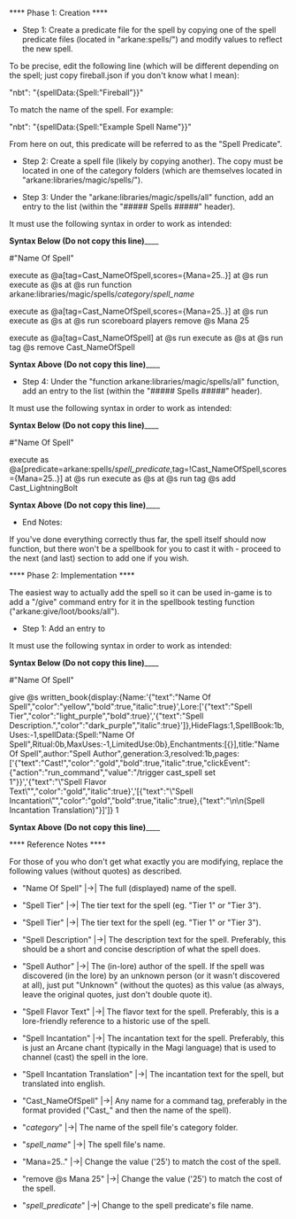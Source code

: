 **** Phase 1: Creation ****

- Step 1: Create a predicate file for the spell by copying one of the spell predicate files (located in "arkane:spells/") and modify values to reflect the new spell.

To be precise, edit the following line (which will be different depending on the spell; just copy fireball.json if you don't know what I mean):

"nbt": "{spellData:{Spell:\"Fireball\"}}"

To match the name of the spell. For example:

"nbt": "{spellData:{Spell:\"Example Spell Name\"}}"

From here on out, this predicate will be referred to as the "Spell Predicate".

- Step 2: Create a spell file (likely by copying another). The copy must be located in one of the category folders (which are themselves located in "arkane:libraries/magic/spells/").

- Step 3: Under the "arkane:libraries/magic/spells/all" function, add an entry to the list (within the "##### Spells #####" header).

It must use the following syntax in order to work as intended:

______Syntax Below (Do not copy this line)__________

#"Name Of Spell"

execute as @a[tag=Cast_NameOfSpell,scores={Mana=25..}] at @s run execute as @s at @s run function arkane:libraries/magic/spells/_category_/_spell_name_

execute as @a[tag=Cast_NameOfSpell,scores={Mana=25..}] at @s run execute as @s at @s run scoreboard players remove @s Mana 25

execute as @a[tag=Cast_NameOfSpell] at @s run execute as @s at @s run tag @s remove Cast_NameOfSpell

______Syntax Above (Do not copy this line)__________

- Step 4: Under the "function arkane:libraries/magic/spells/all" function, add an entry to the list (within the "##### Spells #####" header).

It must use the following syntax in order to work as intended:

______Syntax Below (Do not copy this line)__________

#"Name Of Spell"

execute as @a[predicate=arkane:spells/_spell_predicate_,tag=!Cast_NameOfSpell,scores={Mana=25..}] at @s run execute as @s at @s run tag @s add Cast_LightningBolt

______Syntax Above (Do not copy this line)__________

- End Notes:

If you've done everything correctly thus far, the spell itself should now function, but there won't be a spellbook for you to cast it with - proceed to the next (and last) section to add one if you wish.

**** Phase 2: Implementation ****

The easiest way to actually add the spell so it can be used in-game is to add a "/give" command entry for it in the spellbook testing function ("arkane:give/loot/books/all").

- Step 1: Add an entry to

It must use the following syntax in order to work as intended:

______Syntax Below (Do not copy this line)__________

#"Name Of Spell"

give @s written_book{display:{Name:'{"text":"Name Of Spell","color":"yellow","bold":true,"italic":true}',Lore:['{"text":"Spell Tier","color":"light_purple","bold":true}','{"text":"Spell Description.","color":"dark_purple","italic":true}']},HideFlags:1,SpellBook:1b,Uses:-1,spellData:{Spell:"Name Of Spell",Ritual:0b,MaxUses:-1,LimitedUse:0b},Enchantments:[{}],title:"Name Of Spell",author:"Spell Author",generation:3,resolved:1b,pages:['{"text":"Cast!","color":"gold","bold":true,"italic":true,"clickEvent":{"action":"run_command","value":"/trigger cast_spell set 1"}}','{"text":"\\"Spell Flavor Text\\"","color":"gold","italic":true}','[{"text":"\\"Spell Incantation\\"","color":"gold","bold":true,"italic":true},{"text":"\\n\\n(Spell Incantation Translation)"}]']} 1

______Syntax Above (Do not copy this line)__________

**** Reference Notes ****

For those of you who don't get what exactly you are modifying, replace the following values (without quotes) as described.

- "Name Of Spell" |->| The full (displayed) name of the spell.

- "Spell Tier" |->| The tier text for the spell (eg. "Tier 1" or "Tier 3").

- "Spell Tier" |->| The tier text for the spell (eg. "Tier 1" or "Tier 3").

- "Spell Description" |->| The description text for the spell. Preferably, this should be a short and concise description of what the spell does.

- "Spell Author" |->| The (in-lore) author of the spell. If the spell was discovered (in the lore) by an unknown person (or it wasn't discovered at all), just put "Unknown" (without the quotes) as this value (as always, leave the original quotes, just don't double quote it).

- "Spell Flavor Text" |->| The flavor text for the spell. Preferably, this is a lore-friendly reference to a historic use of the spell.

- "Spell Incantation" |->| The incantation text for the spell. Preferably, this is just an Arcane chant (typically in the Magi language) that is used to channel (cast) the spell in the lore.

- "Spell Incantation Translation" |->| The incantation text for the spell, but translated into english.

- "Cast_NameOfSpell" |->| Any name for a command tag, preferably in the format provided ("Cast_" and then the name of the spell).

- "_category_" |->| The name of the spell file's category folder.

- "_spell_name_" |->| The spell file's name.

- "Mana=25.." |->| Change the value ('25') to match the cost of the spell.

- "remove @s Mana 25" |->| Change the value ('25') to match the cost of the spell.

- "_spell_predicate_" |->| Change to the spell predicate's file name.
